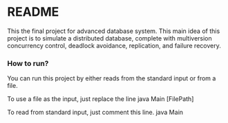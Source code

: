 # README #

This the final project for advanced database system.
This main idea of this project is to simulate a distributed database, complete
with multiversion concurrency control, deadlock avoidance, replication, and
failure recovery.

### How to run? ###

You can run this project by either reads from the standard input or from a file.

To use a file as the input, just replace the line 
java Main [FilePath]

To read from standard input, just comment this line.
java Main
